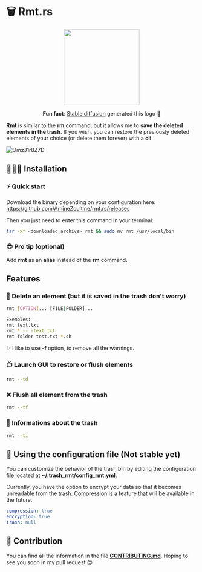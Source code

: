 # 🗑️ Rmt.rs

<p align="center">
    <img width="200" src="https://user-images.githubusercontent.com/53370597/195205359-21b93716-f78d-4200-9102-ce6145750303.png">
</p>
<p align="center"> <b>Fun fact</b>: <a href="https://stability.ai/blog/stable-diffusion-public-release">Stable diffusion</a> generated this logo 🎨</p>


**Rmt** is similar to the **rm** command, but it allows me to **save the deleted elements in the trash**. If you wish, you can restore the previously deleted elements of your choice (or delete them forever) with a **cli**.

![UmzJ1r8Z7D](https://user-images.githubusercontent.com/53370597/195318131-e1b3ad8b-4022-41c7-a226-3b9a28a1ee94.gif)


## 👨🏽‍💻 Installation


### ⚡️ Quick start

Download the binary depending on your configuration here: https://github.com/AmineZouitine/rmt.rs/releases

Then you just need to enter this command in your terminal:
```sh
tar -xf <downloaded_archive> rmt && sudo mv rmt /usr/local/bin
````

### 😎 Pro tip (optional)

Add **rmt** as an **alias** instead of the **rm** command.
## Features

### 🚮 Delete an element (but it is saved in the trash don't worry)

```sh
rmt [OPTION]... [FILE|FOLDER]...

Exemples:
rmt text.txt
rmt * -- -text.txt
rmt folder test.txt *.sh
```
✨ I like to use **-f** option, to remove all the warnings.

### 📺 Launch GUI to restore or flush elements

```sh
rmt --td
```

### ❌ Flush all element from the trash
```sh
rmt --tf
```

### 🔎 Informations about the trash

```sh
rmt --ti
```

## 🔧 Using the configuration file (Not stable yet)

You can customize the behavior of the trash bin by editing the configuration file located at **~/.trash_rmt/config_rmt.yml**.

Currently, you have the option to encrypt your data so that it becomes unreadable from the trash. Compression is a feature that will be available in the future.

```yml
compression: true
encryption: true
trash: null
```


## 🫵 Contribution

You can find all the information in the file [**CONTRIBUTING.md**](./CONTRIBUTING.md). Hoping to see you soon in my pull request 😊
